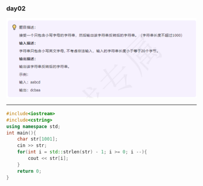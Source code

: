 ### day02
![img.png](img.png)

---
```c++
#include<iostream>
#include<cstring>
using namespace std;
int main(){
    char str[1001];
    cin >> str;
    for(int i = std::strlen(str) - 1; i >= 0; i --){
        cout << str[i];
    }
    return 0;
}
```